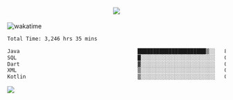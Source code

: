 <h1 align="center">
  <img src="https://readme-typing-svg.herokuapp.com/?font=Righteous&size=35&center=true&vCenter=true&width=500&height=70&duration=4000&lines=Hi!+%F0%9F%91%8B+I%27m+Ali%20Osman!;" />
</h1>


![wakatime](https://wakatime.com/share/@aliosmanoktar/3a8ffe71-6da4-4964-913b-2f09afbe53bf.svg?cache=none)
<!--START_SECTION:waka-->

```txt
Total Time: 3,246 hrs 35 mins

Java                                      ██████████████████████▒░░   89.28 %
SQL                                       █░░░░░░░░░░░░░░░░░░░░░░░░   04.15 %
Dart                                      ▓░░░░░░░░░░░░░░░░░░░░░░░░   02.14 %
XML                                       ▒░░░░░░░░░░░░░░░░░░░░░░░░   00.72 %
Kotlin                                    ▒░░░░░░░░░░░░░░░░░░░░░░░░   00.68 %
```

<!--END_SECTION:waka-->

<img src="https://profile-counter.glitch.me/aliosmanoktar/count.svg" />

